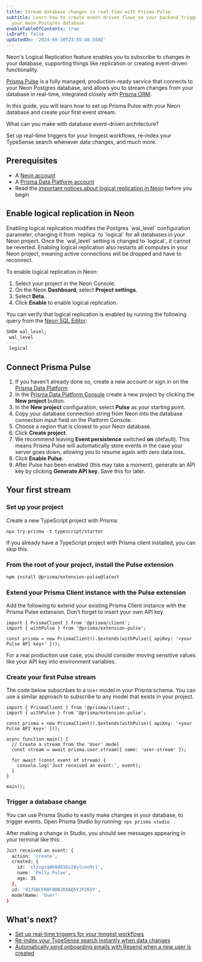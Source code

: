 ```yaml
---
title: Stream database changes in real-time with Prisma Pulse
subtitle: Learn how to create event-driven flows on your backend triggered by changes in
  your Neon Postgres database
enableTableOfContents: true
isDraft: false
updatedOn: '2024-08-20T23:55:48.550Z'
---
```


<LRBeta/>

Neon's Logical Replication feature enables you to subscribe to changes in your database, supporting things like replication or creating event-driven functionality.

[Prisma Pulse](https://www.prisma.io/data-platform/pulse?utm_source=neon&utm_medium=pulse-guide) is a fully managed, production-ready service that connects to your Neon Postgres database, and allows you to stream changes from your database in real-time, integrated closely with [Prisma ORM](https://www.prisma.io/orm?utm_source=neon&utm_medium=pulse-guide).

In this guide, you will learn how to set up Prisma Pulse with your Neon database and create your first event stream.

<Admonition type="tip">
What can you make with database event-driven architecture?

Set up real-time triggers for your Inngest workflows, re-index your TypeSense search whenever data changes, and much more.
</Admonition>

## Prerequisites

- A [Neon account](https://console.neon.tech/)
- A [Prisma Data Platform account](https://pris.ly/pdp?utm_source=neon&utm_medium=pulse-guide)
- Read the [important notices about logical replication in Neon](/docs/guides/logical-replication-neon#important-notices) before you begin

## Enable logical replication in Neon

<Admonition type="important">
Enabling logical replication modifies the Postgres `wal_level` configuration parameter, changing it from `replica` to `logical` for all databases in your Neon project. Once the `wal_level` setting is changed to `logical`, it cannot be reverted. Enabling logical replication also restarts all computes in your Neon project, meaning active connections will be dropped and have to reconnect.
</Admonition>

To enable logical replication in Neon:

1. Select your project in the Neon Console.
2. On the Neon **Dashboard**, select **Project settings**.
3. Select **Beta**.
4. Click **Enable** to enable logical replication.

You can verify that logical replication is enabled by running the following query from the [Neon SQL Editor](/docs/get-started-with-neon/query-with-neon-sql-editor):

```sql
SHOW wal_level;
 wal_level
-----------
 logical
```

## Connect Prisma Pulse

1. If you haven't already done so, create a new account or sign in on the [Prisma Data Platform](https://pris.ly/pdp?utm_source=neon&utm_medium=pulse-guide).
2. In the [Prisma Data Platform Console](https://console.prisma.io?utm_source=neon&utm_medium=pulse-guide) create a new project by clicking the **New project** button.
3. In the **New project** configuration, select **Pulse** as your starting point.
4. Copy your database connection string from Neon into the database connection input field on the Platform Console.
5. Choose a region that is closest to your Neon database.
6. Click **Create project**.
7. We recommend leaving **Event persistence** switched **on** (default). This means Prisma Pulse will automatically store events in the case your server goes down, allowing you to resume again with zero data loss.
8. Click **Enable Pulse**.
9. After Pulse has been enabled (this may take a moment), generate an API key by clicking **Generate API key**. Save this for later.

## Your first stream

### Set up your project

Create a new TypeScript project with Prisma:

```
npx try-prisma -t typescript/starter
```

If you already have a TypeScript project with Prisma client installed, you can skip this.

### From the root of your project, install the Pulse extension

```bash
npm install @prisma/extension-pulse@latest
```

### Extend your Prisma Client instance with the Pulse extension

Add the following to extend your existing Prisma Client instance with the Prisma Pulse extension. Don't forget to insert your own API key.

```tsx
import { PrismaClient } from '@prisma/client';
import { withPulse } from '@prisma/extension-pulse';

const prisma = new PrismaClient().$extends(withPulse({ apiKey: '<your Pulse API key>' }));
```

<Admonition type="note">
For a real production use case, you should consider moving sensitive values like your API key into environment variables.
</Admonition>

### Create your first Pulse stream

The code below subscribes to a `User` model in your Prisma schema. You can use a similar approach to subscribe to any model that exists in your project.

```tsx
import { PrismaClient } from '@prisma/client';
import { withPulse } from '@prisma/extension-pulse';

const prisma = new PrismaClient().$extends(withPulse({ apiKey: '<your Pulse API key>' }));

async function main() {
  // Create a stream from the 'User' model
  const stream = await prisma.user.stream({ name: 'user-stream' });

  for await (const event of stream) {
    console.log('Just received an event:', event);
  }
}

main();
```

### Trigger a database change

You can use Prisma Studio to easily make changes in your database, to trigger events. Open Prisma Studio by running: `npx prisma studio`

After making a change in Studio, you should see messages appearing in your terminal like this:

```bash
Just received an event: {
  action: 'create',
  created: {
    id: 'clzvgzq4b0d016s28yluse9r1',
    name: 'Polly Pulse',
    age: 35
  },
  id: '01J5BCFR8F8DBJDXAQ5YJPZ6VY',
  modelName: 'User'
}
```

## What's next?

- [Set up real-time triggers for your Inngest workflows](https://pris.ly/pulse-inngest-router?utm_source=neon&utm_medium=pulse-guide)
- [Re-index your TypeSense search instantly when data changes](https://pris.ly/pulse-typesense?utm_source=neon&utm_medium=pulse-guide)
- [Automatically send onboarding emails with Resend when a new user is created](https://pris.ly/pulse-resend?utm_source=neon&utm_medium=pulse-guide)
